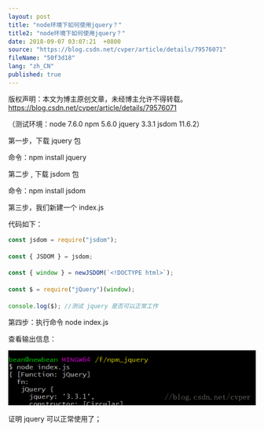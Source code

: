 ```yaml
---
layout: post
title: "node环境下如何使用jquery？"
title2: "node环境下如何使用jquery？"
date: 2018-09-07 03:07:21  +0800
source: "https://blog.csdn.net/cvper/article/details/79576071"
fileName: "50f3d18"
lang: "zh_CN"
published: true
---
```



版权声明：本文为博主原创文章，未经博主允许不得转载。 https://blog.csdn.net/cvper/article/details/79576071

（测试环境：node 7.6.0 npm 5.6.0 jquery 3.3.1 jsdom 11.6.2）

第一步，下载 jquery 包

命令：npm install jquery

第二步 , 下载 jsdom 包

命令：npm install jsdom

第三步，我们新建一个 index.js

代码如下：

```js
const jsdom = require("jsdom");

const { JSDOM } = jsdom;

const { window } = newJSDOM(`<!DOCTYPE html>`);

const $ = require("jQuery")(window);

console.log($); //测试 jquery 是否可以正常工作
```

第四步：执行命令 node index.js

查看输出信息：

![](2a53e6d)

证明 jquery 可以正常使用了；

